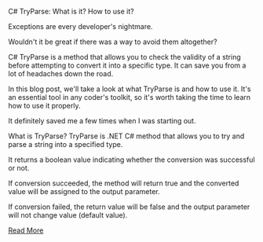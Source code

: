 C\# TryParse: What is it? How to use it?

Exceptions are every developer's nightmare.

Wouldn't it be great if there was a way to avoid them altogether?

C\# TryParse is a method that allows you to check the validity of a string before attempting to convert it into a specific type. It can save you from a lot of headaches down the road.

In this blog post, we'll take a look at what TryParse is and how to use it. It's an essential tool in any coder's toolkit, so it's worth taking the time to learn how to use it properly.

It definitely saved me a few times when I was starting out.

What is TryParse?
TryParse is .NET C\# method that allows you to try and parse a string into a specified type.

It returns a boolean value indicating whether the conversion was successful or not.

If conversion succeeded, the method will return true and the converted value will be assigned to the output parameter.

If conversion failed, the return value will be false and the output parameter will not change value (default value).

[Read More](https://josipmisko.com/posts/c-sharp-tryparse)